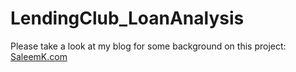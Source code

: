 # LendingClub_LoanAnalysis

Please take a look at my blog for some background on this project: [SaleemK.com](https://skhan-tech.github.io/2020/02/16/Lending-Club-Loan-Analysis/)
